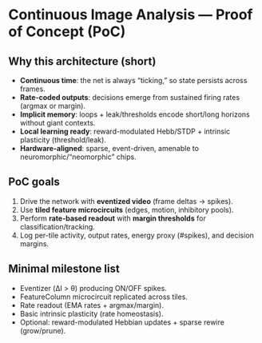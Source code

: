 # Continuous Image Analysis — Proof of Concept (PoC)

## Why this architecture (short)

- **Continuous time**: the net is always “ticking,” so state persists across frames.
- **Rate-coded outputs**: decisions emerge from sustained firing rates (argmax or margin).
- **Implicit memory**: loops + leak/thresholds encode short/long horizons without giant contexts.
- **Local learning ready**: reward-modulated Hebb/STDP + intrinsic plasticity (threshold/leak).
- **Hardware-aligned**: sparse, event-driven, amenable to neuromorphic/“neomorphic” chips.

## PoC goals

1. Drive the network with **eventized video** (frame deltas → spikes).
2. Use **tiled feature microcircuits** (edges, motion, inhibitory pools).
3. Perform **rate-based readout** with **margin thresholds** for classification/tracking.
4. Log per-tile activity, output rates, energy proxy (#spikes), and decision margins.

## Minimal milestone list

- Eventizer (ΔI > θ) producing ON/OFF spikes.
- FeatureColumn microcircuit replicated across tiles.
- Rate readout (EMA rates + argmax/margin).
- Basic intrinsic plasticity (rate homeostasis).
- Optional: reward-modulated Hebbian updates + sparse rewire (grow/prune).

